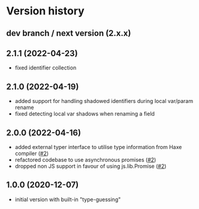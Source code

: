 # Version history

## dev branch / next version (2.x.x)

## 2.1.1 (2022-04-23)

- fixed identifier collection

## 2.1.0 (2022-04-19)

- added support for handling shadowed identifiers during local var/param rename
- fixed detecting local var shadows when renaming a field

## 2.0.0 (2022-04-16)

- added external typer interface to utilise type information from Haxe compiler ([#2](https://github.com/HaxeCheckstyle/haxe-rename/issues/2))
- refactored codebase to use asynchronous promises ([#2](https://github.com/HaxeCheckstyle/haxe-rename/issues/2))
- dropped non JS support in favour of using js.lib.Promise ([#2](https://github.com/HaxeCheckstyle/haxe-rename/issues/2))

## 1.0.0 (2020-12-07)

- initial version with built-in "type-guessing"
